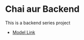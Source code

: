 # Chai aur Backend

This is a backend series project
- [Model Link](https://app.eraser.io/workspace/YtPqZ1VogxGy1jzIDkzj)
